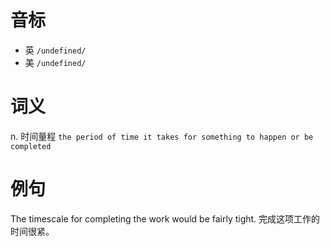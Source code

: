 # 音标

- 英 `/undefined/`
- 美 `/undefined/`

# 词义

n. 时间量程
`the period of time it takes for something to happen or be completed`

# 例句

The timescale for completing the work would be fairly tight.
完成这项工作的时间很紧。


